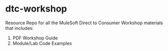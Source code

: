 # dtc-workshop

Resource Repo for all the MuleSoft Direct to Consumer Workshop materials that includes:

1.  PDF Workshop Guide
2.  Module/Lab Code Examples
